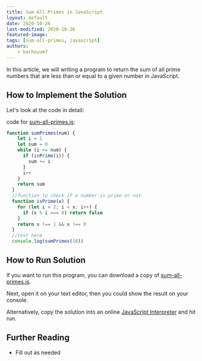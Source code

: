 ```yaml
---
title: Sum All Primes in JavaScript
layout: default
date: 2020-10-26
last-modified: 2020-10-26
featured-image:
tags: [sum-all-primes, javascript]
authors:
    - barhouum7
---
```



In this article, we will writing a program to return the sum of all prime numbers that are less than or equal to a given number in JavaScript.



## How to Implement the Solution

Let's look at the code in detail:

code for [sum-all-primes.js](https://github.com/TheRenegadeCoder/sample-programs/blob/master/archive/j/javascript/sum-all-primes.js):

```javascript
function sumPrimes(num) {
    let i = 1
    let sum = 0
    while (i <= num) {
      if (isPrime(i)) {
        sum += i
      }
      i++
    }
    return sum
  }
  //function to check if a number is prime or not
  function isPrime(x) {
    for (let i = 2; i < x; i++) {
      if (x % i === 0) return false
    }
    return x !== 1 && x !== 0
  }
  //test here
  console.log(sumPrimes(10))
```

## How to Run Solution

If you want to run this program, you can download a copy of [sum-all-primes.js](https://github.com/TheRenegadeCoder/sample-programs/blob/master/archive/j/javascript/sum-all-primes.js).

Next, open it on your text editor, then you could show the result on your console.

Alternatively, copy the solution into an online [JavaScript Interpreter](https://repl.it/languages/javascript) and hit run.

## Further Reading

- Fill out as needed
